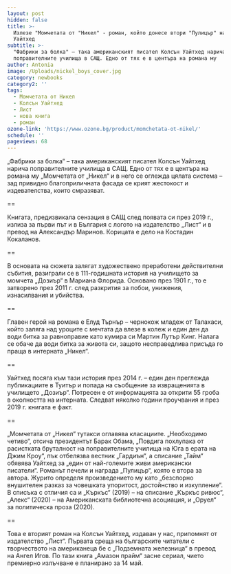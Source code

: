```yaml
---
layout: post
hidden: false
title: >-
  Излезе "Момчетата от "Никел" - роман, който донесе втори "Пулицър" на Колсън
  Уайтхед
subtitle: >-
  "Фабрики за болка" – така американският писател Колсън Уайтхед нарича
  поправителните училища в САЩ. Едно от тях е в центъра на романа му
author: Antonia
image: /Uploads/nickel_boys_cover.jpg
category: newbooks
category2: ''
tags:
  - Момчетата от Никел
  - Колсън Уайтхед
  - Лист
  - нова книга
  - роман
ozone-link: 'https://www.ozone.bg/product/momchetata-ot-nikel/'
schedule: ''
pageviews: 68
---
```

„Фабрики за болка“ – така американският писател Колсън Уайтхед нарича поправителните училища в САЩ. Едно от тях е в центъра на романа му „Момчетата от „Никел“ и в него се оглежда цялата система – зад привидно благоприличната фасада се крият жестокост и издевателства, които смразяват.

\==

Книгата, предизвикала сензация в САЩ след появата си през 2019 г., излиза за първи път и в България с логото на издателство „Лист“ и в превод на Александър Маринов. Корицата е дело на Костадин Кокаланов.

\==

В основата на сюжета залягат художествено преработени действителни събития, разиграли се в 111-годишната история на училището за момчета „Дозиър“ в Мариана Флорида. Основано през 1901 г., то е затворено през 2011 г. след разкрития за побои, унижения, изнасилвания и убийства.

\==

Главен герой на романа е Елуд Търнър – чернокож младеж от Талахаси, който заляга над уроците с мечтата да влезе в колеж и един ден да води битка за равноправие като кумира си Мартин Лутър Кинг. Налага се обаче да води битка за живота си, защото несправедлива присъда го праща в интерната „Никел“.

\==

Уайтхед посяга към тази история през 2014 г. – един ден преглежда публикациите в Туитър и попада на съобщение за извращенията в училището „Дозиър“. Потресен е от информацията за открити 55 гроба в околността на интерната. Следват няколко години проучвания и през 2019 г. книгата е факт.

\==

„Момчетата от „Никел“ тутакси оглавява класациите. „Необходимо четиво“, отсича президентът Барак Обама, „Повдига похлупака от расистката бруталност на поправителните училища на Юга в ерата на Джим Кроу“, пък отбелязва вестник „Гардиън“, а списание „Тайм“ обявява Уайтхед за „един от най-големите живи американски писатели“. Романът печели и награда „Пулицър“, която е втора за автора. Журито определя произведението му като „безспорно внушителен разказ за човешката упоритост, достойнство и изкупление“. В списъка с отличия са и „Къркъс“ (2019) – на списание „Къркъс ривюс“, „Алекс“ (2020) – на Американската библиотечна асоциация, и „Оруел“ за политическа проза (2020).

\==

Това е вторият роман на Колсън Уайтхед, издаван у нас, припомнят от издателство „Лист“. Първата среща на българските читатели с творчеството на американеца бе с „Подземната железница“ в превод на Ангел Игов. По тази книга „Амазон прайм“ засне сериал, чието премиерно излъчване е планирано за 14 май.